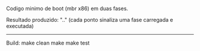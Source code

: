 Codigo minimo de boot (mbr x86) em duas fases.

Resultado produzido: ".." (cada ponto sinaliza uma fase carregada e executada)

---
Build:
make clean
make
make test
